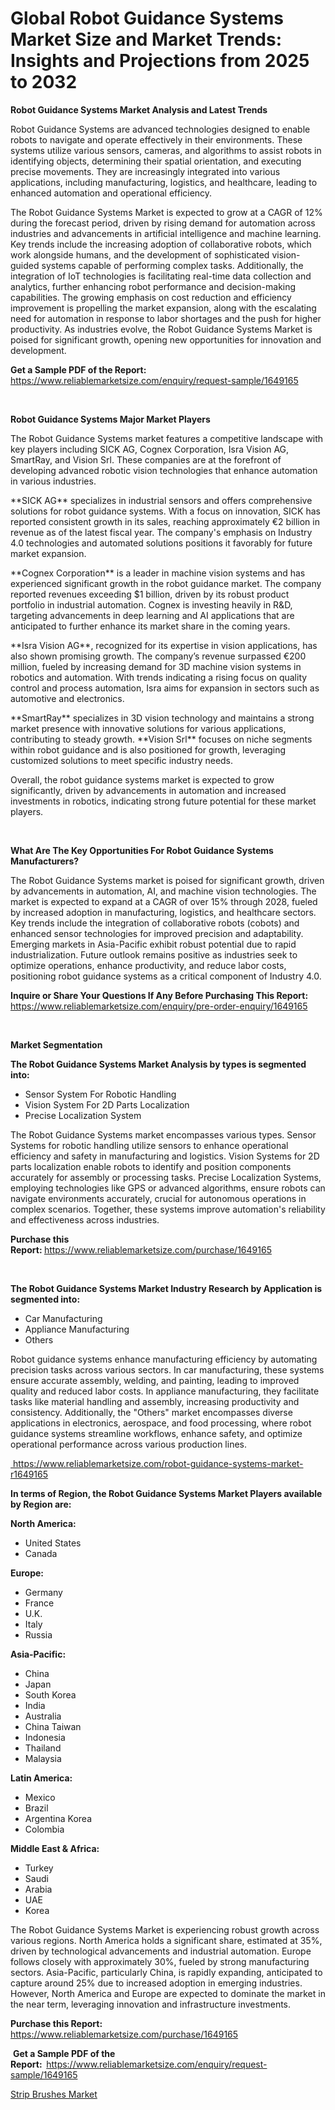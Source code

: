 <p><h1>Global Robot Guidance Systems Market Size and Market Trends: Insights and Projections from 2025 to 2032</h1></p><p><strong>Robot Guidance Systems Market Analysis and Latest Trends</strong></p>
<p><p>Robot Guidance Systems are advanced technologies designed to enable robots to navigate and operate effectively in their environments. These systems utilize various sensors, cameras, and algorithms to assist robots in identifying objects, determining their spatial orientation, and executing precise movements. They are increasingly integrated into various applications, including manufacturing, logistics, and healthcare, leading to enhanced automation and operational efficiency.</p><p>The Robot Guidance Systems Market is expected to grow at a CAGR of 12% during the forecast period, driven by rising demand for automation across industries and advancements in artificial intelligence and machine learning. Key trends include the increasing adoption of collaborative robots, which work alongside humans, and the development of sophisticated vision-guided systems capable of performing complex tasks. Additionally, the integration of IoT technologies is facilitating real-time data collection and analytics, further enhancing robot performance and decision-making capabilities. The growing emphasis on cost reduction and efficiency improvement is propelling the market expansion, along with the escalating need for automation in response to labor shortages and the push for higher productivity. As industries evolve, the Robot Guidance Systems Market is poised for significant growth, opening new opportunities for innovation and development.</p></p>
<p><strong>Get a Sample PDF of the Report:&nbsp;</strong> <a href="https://www.reliablemarketsize.com/enquiry/request-sample/1649165?utm_campaign=2444&utm_medium=2&utm_source=Github&utm_content=ia&utm_term=09042025&utm_id=robot-guidance-systems">https://www.reliablemarketsize.com/enquiry/request-sample/1649165</a></p>
<p>&nbsp;</p>
<p><strong>Robot Guidance Systems Major Market Players</strong></p>
<p><p>The Robot Guidance Systems market features a competitive landscape with key players including SICK AG, Cognex Corporation, Isra Vision AG, SmartRay, and Vision Srl. These companies are at the forefront of developing advanced robotic vision technologies that enhance automation in various industries.</p><p>**SICK AG** specializes in industrial sensors and offers comprehensive solutions for robot guidance systems. With a focus on innovation, SICK has reported consistent growth in its sales, reaching approximately €2 billion in revenue as of the latest fiscal year. The company's emphasis on Industry 4.0 technologies and automated solutions positions it favorably for future market expansion.</p><p>**Cognex Corporation** is a leader in machine vision systems and has experienced significant growth in the robot guidance market. The company reported revenues exceeding $1 billion, driven by its robust product portfolio in industrial automation. Cognex is investing heavily in R&D, targeting advancements in deep learning and AI applications that are anticipated to further enhance its market share in the coming years.</p><p>**Isra Vision AG**, recognized for its expertise in vision applications, has also shown promising growth. The company’s revenue surpassed €200 million, fueled by increasing demand for 3D machine vision systems in robotics and automation. With trends indicating a rising focus on quality control and process automation, Isra aims for expansion in sectors such as automotive and electronics.</p><p>**SmartRay** specializes in 3D vision technology and maintains a strong market presence with innovative solutions for various applications, contributing to steady growth. **Vision Srl** focuses on niche segments within robot guidance and is also positioned for growth, leveraging customized solutions to meet specific industry needs.</p><p>Overall, the robot guidance systems market is expected to grow significantly, driven by advancements in automation and increased investments in robotics, indicating strong future potential for these market players.</p></p>
<p>&nbsp;</p>
<p><strong>What Are The Key Opportunities For Robot Guidance Systems Manufacturers?</strong></p>
<p><p>The Robot Guidance Systems market is poised for significant growth, driven by advancements in automation, AI, and machine vision technologies. The market is expected to expand at a CAGR of over 15% through 2028, fueled by increased adoption in manufacturing, logistics, and healthcare sectors. Key trends include the integration of collaborative robots (cobots) and enhanced sensor technologies for improved precision and adaptability. Emerging markets in Asia-Pacific exhibit robust potential due to rapid industrialization. Future outlook remains positive as industries seek to optimize operations, enhance productivity, and reduce labor costs, positioning robot guidance systems as a critical component of Industry 4.0.</p></p>
<p><strong>Inquire or Share Your Questions If Any Before Purchasing This Report:</strong> <a href="https://www.reliablemarketsize.com/enquiry/pre-order-enquiry/1649165?utm_campaign=2444&utm_medium=2&utm_source=Github&utm_content=ia&utm_term=09042025&utm_id=robot-guidance-systems">https://www.reliablemarketsize.com/enquiry/pre-order-enquiry/1649165</a></p>
<p>&nbsp;</p>
<p><strong>Market Segmentation</strong></p>
<p><strong>The Robot Guidance Systems Market Analysis by types is segmented into:</strong></p>
<p><ul><li>Sensor System For Robotic Handling</li><li>Vision System For 2D Parts Localization</li><li>Precise Localization System</li></ul></p>
<p><p>The Robot Guidance Systems market encompasses various types. Sensor Systems for robotic handling utilize sensors to enhance operational efficiency and safety in manufacturing and logistics. Vision Systems for 2D parts localization enable robots to identify and position components accurately for assembly or processing tasks. Precise Localization Systems, employing technologies like GPS or advanced algorithms, ensure robots can navigate environments accurately, crucial for autonomous operations in complex scenarios. Together, these systems improve automation's reliability and effectiveness across industries.</p></p>
<p><strong>Purchase this Report:&nbsp;</strong><a href="https://www.reliablemarketsize.com/purchase/1649165?utm_campaign=2444&utm_medium=2&utm_source=Github&utm_content=ia&utm_term=09042025&utm_id=robot-guidance-systems">https://www.reliablemarketsize.com/purchase/1649165</a></p>
<p>&nbsp;</p>
<p><strong>The Robot Guidance Systems Market Industry Research by Application is segmented into:</strong></p>
<p><ul><li>Car Manufacturing</li><li>Appliance Manufacturing</li><li>Others</li></ul></p>
<p><p>Robot guidance systems enhance manufacturing efficiency by automating precision tasks across various sectors. In car manufacturing, these systems ensure accurate assembly, welding, and painting, leading to improved quality and reduced labor costs. In appliance manufacturing, they facilitate tasks like material handling and assembly, increasing productivity and consistency. Additionally, the "Others" market encompasses diverse applications in electronics, aerospace, and food processing, where robot guidance systems streamline workflows, enhance safety, and optimize operational performance across various production lines.</p></p>
<p><a href="https://www.reliablemarketsize.com/robot-guidance-systems-market-r1649165?utm_campaign=2444&utm_medium=2&utm_source=Github&utm_content=ia&utm_term=09042025&utm_id=robot-guidance-systems">&nbsp;https://www.reliablemarketsize.com/robot-guidance-systems-market-r1649165</a></p>
<p><strong>In terms of Region, the Robot Guidance Systems Market Players available by Region are:</strong></p>
<p>
    <p> <strong> North America: </strong>
        <ul>
            <li>United States</li>
            <li>Canada</li>
        </ul>
        </p> 
    <p> <strong> Europe: </strong>
        <ul>
            <li>Germany</li>
            <li>France</li>
            <li>U.K.</li>
            <li>Italy</li>
            <li>Russia</li>
        </ul>
        </p> 
    <p> <strong> Asia-Pacific: </strong>
        <ul>
            <li>China</li>
            <li>Japan</li>
            <li>South Korea</li>
            <li>India</li>
            <li>Australia</li>
            <li>China Taiwan</li>
            <li>Indonesia</li>
            <li>Thailand</li>
            <li>Malaysia</li>
        </ul>
        </p> 
    <p> <strong> Latin America: </strong>
        <ul>
            <li>Mexico</li>
            <li>Brazil</li>
            <li>Argentina Korea</li>
            <li>Colombia</li>
        </ul>
        </p> 
    <p> <strong> Middle East & Africa: </strong>
        <ul>
            <li>Turkey</li>
            <li>Saudi</li>
            <li>Arabia</li>
            <li>UAE</li>
            <li>Korea</li>
        </ul>
    </p>
    </p>
<p><p>The Robot Guidance Systems Market is experiencing robust growth across various regions. North America holds a significant share, estimated at 35%, driven by technological advancements and industrial automation. Europe follows closely with approximately 30%, fueled by strong manufacturing sectors. Asia-Pacific, particularly China, is rapidly expanding, anticipated to capture around 25% due to increased adoption in emerging industries. However, North America and Europe are expected to dominate the market in the near term, leveraging innovation and infrastructure investments.</p></p>
<p><strong>Purchase this Report: </strong><a href="https://www.reliablemarketsize.com/purchase/1649165?utm_campaign=2444&utm_medium=2&utm_source=Github&utm_content=ia&utm_term=09042025&utm_id=robot-guidance-systems">https://www.reliablemarketsize.com/purchase/1649165</a></p>
<p>&nbsp;<strong>Get a Sample PDF of the Report:&nbsp;&nbsp;</strong><a href="https://www.reliablemarketsize.com/enquiry/request-sample/1649165?utm_campaign=2444&utm_medium=2&utm_source=Github&utm_content=ia&utm_term=09042025&utm_id=robot-guidance-systems">https://www.reliablemarketsize.com/enquiry/request-sample/1649165</a></p>
<p><strong></strong></p>
<p><p><a href="https://github.com/eskelimaksic/Market-Research-Report-List-1/blob/main/strip-brushes-market.md?utm_campaign=2444&utm_medium=2&utm_source=Github&utm_content=ia&utm_term=09042025&utm_id=robot-guidance-systems">Strip Brushes Market</a></p></p>